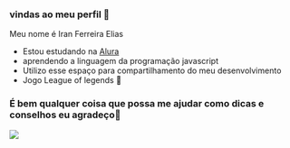 ### vindas ao meu perfil 🖤

Meu nome é Iran Ferreira Elias

- Estou estudando na [Alura](https://cursos.alura.com.br)
- aprendendo a linguagem da programação javascript
- Utilizo esse espaço para compartilhamento do meu desenvolvimento
- Jogo League of legends 💟
### É bem qualquer coisa que possa me ajudar como dicas e conselhos eu agradeço🤠

![](https://media.tenor.com/K4KCTRSZfhEAAAAM/samira-teaser.gif)
